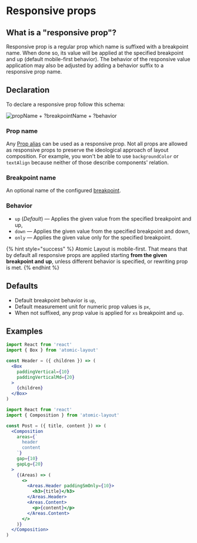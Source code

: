 # Responsive props

## What is a "responsive prop"?

Responsive prop is a regular prop which name is suffixed with a breakpoint name. When done so, its value will be applied at the specified breakpoint and up \(default mobile-first behavior\). The behavior of the responsive value application may also be adjusted by adding a behavior suffix to a responsive prop name.

## Declaration

To declare a responsive prop follow this schema:

![propName + ?breakpointName + ?behavior](../.gitbook/assets/responsive-prop.png)

### **Prop name**

Any [Prop alias](prop-aliases.md) can be used as a responsive prop. Not all props are allowed as responsive props to preserve the ideological approach of layout composition. For example, you won't be able to use `backgroundColor` or `textAlign` because neither of those describe components' relation.

### Breakpoint name

An optional name of the configured [breakpoint](breakpoints.md).

### **Behavior**

* `up` \(_Default_\) — Applies the given value from the specified breakpoint and up,
* `down` — Applies the given value from the specified breakpoint and down,
* `only` — Applies the given value only for the specified breakpoint.

{% hint style="success" %}
Atomic Layout is mobile-first. That means that by default all responsive props are applied starting **from the given breakpoint and** **up**, unless different behavior is specified, or rewriting prop is met.
{% endhint %}

## Defaults

* Default breakpoint behavior is `up`,
* Default measurement unit for numeric prop values is `px`,
* When not suffixed, any prop value is applied for `xs` breakpoint and `up`.

## Examples

```jsx
import React from 'react'
import { Box } from 'atomic-layout'

const Header = ({ children }) => (
  <Box
    paddingVertical={10}
    paddingVerticalMd={20}
  >
    {children}
  </Box>
)
```

```jsx
import React from 'react'
import { Composition } from 'atomic-layout'

const Post = ({ title, content }) => (
  <Composition
    areas={`
      header
      content
    `}
    gap={10}
    gapLg={20}
  >
    {(Areas) => (
      <>
        <Areas.Header paddingSmOnly={10}>
          <h3>{title}</h3>
        </Areas.Header>
        <Areas.Content>
          <p>{content}</p>
        </Areas.Content>
      </>
    )}
  </Composition>
)
```



